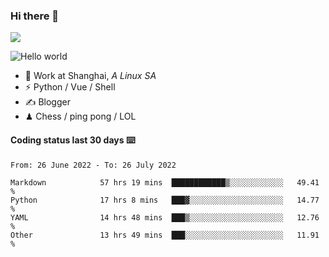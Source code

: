 ### Hi there 👋
![](https://komarev.com/ghpvc/?username=Xuhandsome)


<img src="https://github-readme-stats.vercel.app/api?username=XuHandsome&show_icons=true&theme=merko" alt="Hello world">

<br/>

- 🍻  Work at Shanghai, _A Linux SA_
- ⚡  Python / Vue / Shell
- ✍️  Blogger
- ♟  Chess / ping pong / LOL

#### Coding status last 30 days ⌨️

<!--START_SECTION:waka-->

```text
From: 26 June 2022 - To: 26 July 2022

Markdown            57 hrs 19 mins  ████████████▒░░░░░░░░░░░░   49.41 %
Python              17 hrs 8 mins   ███▓░░░░░░░░░░░░░░░░░░░░░   14.77 %
YAML                14 hrs 48 mins  ███▒░░░░░░░░░░░░░░░░░░░░░   12.76 %
Other               13 hrs 49 mins  ███░░░░░░░░░░░░░░░░░░░░░░   11.91 %
```

<!--END_SECTION:waka-->
